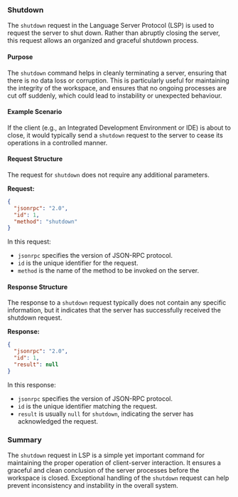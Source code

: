 ### Shutdown

The `shutdown` request in the Language Server Protocol (LSP) is used to request the server to shut down. Rather than abruptly closing the server, this request allows an organized and graceful shutdown process.

#### Purpose

The `shutdown` command helps in cleanly terminating a server, ensuring that there is no data loss or corruption. This is particularly useful for maintaining the integrity of the workspace, and ensures that no ongoing processes are cut off suddenly, which could lead to instability or unexpected behaviour.

#### Example Scenario

If the client (e.g., an Integrated Development Environment or IDE) is about to close, it would typically send a `shutdown` request to the server to cease its operations in a controlled manner.

#### Request Structure

The request for `shutdown` does not require any additional parameters.

**Request:**

```json
{
  "jsonrpc": "2.0",
  "id": 1,
  "method": "shutdown"
}
```

In this request:
- `jsonrpc` specifies the version of JSON-RPC protocol.
- `id` is the unique identifier for the request.
- `method` is the name of the method to be invoked on the server.

#### Response Structure

The response to a `shutdown` request typically does not contain any specific information, but it indicates that the server has successfully received the shutdown request.

**Response:**

```json
{
  "jsonrpc": "2.0",
  "id": 1,
  "result": null
}
```

In this response:
- `jsonrpc` specifies the version of JSON-RPC protocol.
- `id` is the unique identifier matching the request.
- `result` is usually `null` for `shutdown`, indicating the server has acknowledged the request.

### Summary

The `shutdown` request in LSP is a simple yet important command for maintaining the proper operation of client-server interaction. It ensures a graceful and clean conclusion of the server processes before the workspace is closed. Exceptional handling of the `shutdown` request can help prevent inconsistency and instability in the overall system.